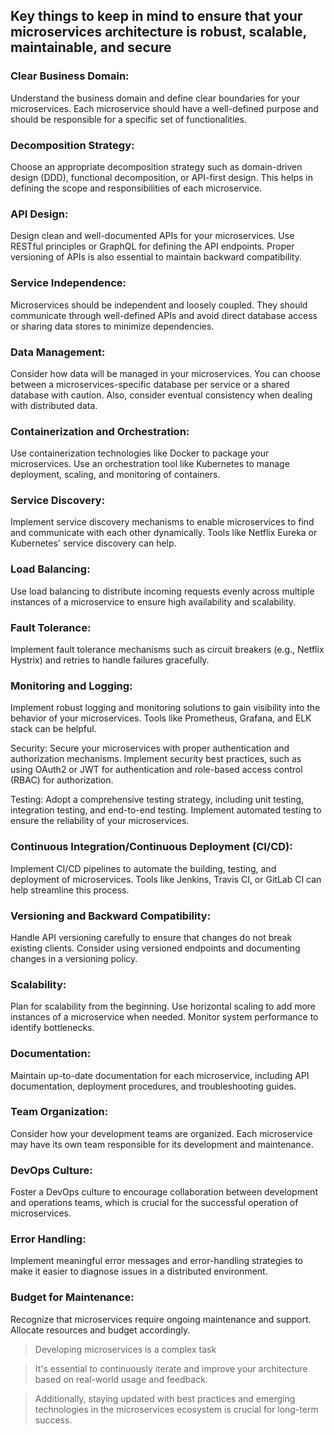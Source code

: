 ## **Key things to keep in mind to ensure that your microservices architecture is robust, scalable, maintainable, and secure** 

### Clear Business Domain:
Understand the business domain and define clear boundaries for your microservices. Each microservice should have a well-defined purpose and should be responsible for a specific set of functionalities.

### Decomposition Strategy: 
Choose an appropriate decomposition strategy such as domain-driven design (DDD), functional decomposition, or API-first design. This helps in defining the scope and responsibilities of each microservice.

### API Design: 
Design clean and well-documented APIs for your microservices. Use RESTful principles or GraphQL for defining the API endpoints. Proper versioning of APIs is also essential to maintain backward compatibility.

### Service Independence: 
Microservices should be independent and loosely coupled. They should communicate through well-defined APIs and avoid direct database access or sharing data stores to minimize dependencies.

### Data Management: 
Consider how data will be managed in your microservices. You can choose between a microservices-specific database per service or a shared database with caution. Also, consider eventual consistency when dealing with distributed data.

### Containerization and Orchestration: 
Use containerization technologies like Docker to package your microservices. Use an orchestration tool like Kubernetes to manage deployment, scaling, and monitoring of containers.

### Service Discovery:
Implement service discovery mechanisms to enable microservices to find and communicate with each other dynamically. Tools like Netflix Eureka or Kubernetes' service discovery can help.

### Load Balancing: 
Use load balancing to distribute incoming requests evenly across multiple instances of a microservice to ensure high availability and scalability.

### Fault Tolerance: 
Implement fault tolerance mechanisms such as circuit breakers (e.g., Netflix Hystrix) and retries to handle failures gracefully.

### Monitoring and Logging: 
Implement robust logging and monitoring solutions to gain visibility into the behavior of your microservices. Tools like Prometheus, Grafana, and ELK stack can be helpful.

Security: Secure your microservices with proper authentication and authorization mechanisms. Implement security best practices, such as using OAuth2 or JWT for authentication and role-based access control (RBAC) for authorization.

Testing: Adopt a comprehensive testing strategy, including unit testing, integration testing, and end-to-end testing. Implement automated testing to ensure the reliability of your microservices.

### Continuous Integration/Continuous Deployment (CI/CD):
Implement CI/CD pipelines to automate the building, testing, and deployment of microservices. Tools like Jenkins, Travis CI, or GitLab CI can help streamline this process.

### Versioning and Backward Compatibility: 
Handle API versioning carefully to ensure that changes do not break existing clients. Consider using versioned endpoints and documenting changes in a versioning policy.

### Scalability: 
Plan for scalability from the beginning. Use horizontal scaling to add more instances of a microservice when needed. Monitor system performance to identify bottlenecks.

### Documentation: 
Maintain up-to-date documentation for each microservice, including API documentation, deployment procedures, and troubleshooting guides.

### Team Organization: 
Consider how your development teams are organized. Each microservice may have its own team responsible for its development and maintenance.

### DevOps Culture: 
Foster a DevOps culture to encourage collaboration between development and operations teams, which is crucial for the successful operation of microservices.

### Error Handling:
Implement meaningful error messages and error-handling strategies to make it easier to diagnose issues in a distributed environment.

### Budget for Maintenance:
 Recognize that microservices require ongoing maintenance and support. Allocate resources and budget accordingly.

> Developing microservices is a complex task
 
> It's essential to continuously iterate and improve your architecture based on real-world usage and feedback. 

> Additionally, staying updated with best practices and emerging technologies in the microservices ecosystem is crucial for long-term success.